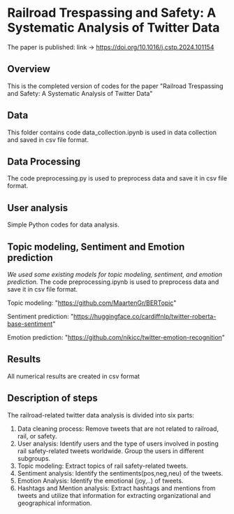 # Railroad Trespassing and Safety: A Systematic Analysis of Twitter Data
The paper is published: link -> https://doi.org/10.1016/j.cstp.2024.101154


## Overview
This is the completed version of codes for the paper "Railroad Trespassing and Safety: A Systematic Analysis of Twitter Data"
## Data
This folder contains code data_collection.ipynb is used in data collection and saved in csv file format. 
## Data Processing
The code preprocessing.py is used to preprocess data and save it in csv file format. 
## User analysis
Simple Python codes for data analysis.
## Topic modeling, Sentiment and Emotion prediction 
*We used some existing models for topic modeling, sentiment, and emotion prediction.* 
The code preprocessing.ipynb is used to preprocess data and save it in csv file format. 

Topic modeling: "https://github.com/MaartenGr/BERTopic"

Sentiment prediction: "https://huggingface.co/cardiffnlp/twitter-roberta-base-sentiment"

Emotion prediction: "https://github.com/nikicc/twitter-emotion-recognition"

## Results
All numerical results are created in csv format
## Description of steps
The railroad-related twitter data analysis is divided into six parts:
  
  1. Data cleaning process: Remove tweets that are not related to railroad, rail, or safety.
  2. User analysis: Identify users and the type of users involved in posting rail safety-related tweets worldwide. Group the users in different subgroups. 
  3. Topic modeling: Extract topics of rail safety-related tweets.
  4. Sentiment analysis: Identify the sentiments(pos,neg,neu) of the tweets.
  5. Emotion Analysis: Identify the emotional (joy,..) of tweets.
  6. Hashtags and Mention analysis: Extract hashtags and mentions from tweets and utilize that information for extracting organizational and geographical information. 
